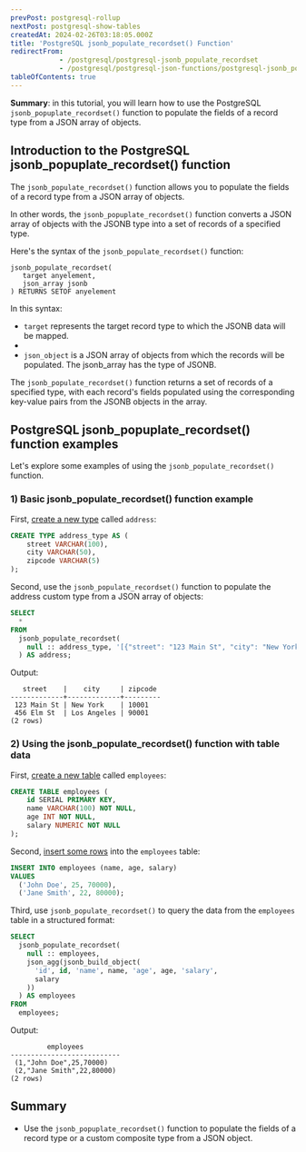 ```yaml
---
prevPost: postgresql-rollup
nextPost: postgresql-show-tables
createdAt: 2024-02-26T03:18:05.000Z
title: 'PostgreSQL jsonb_populate_recordset() Function'
redirectFrom:
            - /postgresql/postgresql-jsonb_populate_recordset 
            - /postgresql/postgresql-json-functions/postgresql-jsonb_populate_recordset
tableOfContents: true
---
```



**Summary**: in this tutorial, you will learn how to use the PostgreSQL `jsonb_popuplate_recordset()` function to populate the fields of a record type from a JSON array of objects.

## Introduction to the PostgreSQL jsonb_popuplate_recordset() function

The `jsonb_populate_recordset()` function allows you to populate the fields of a record type from a JSON array of objects.

In other words, the `jsonb_popuplate_recordset()` function converts a JSON array of objects with the JSONB type into a set of records of a specified type.

Here's the syntax of the `jsonb_populate_recordset()` function:

```
jsonb_populate_recordset(
   target anyelement,
   json_array jsonb
) RETURNS SETOF anyelement
```

In this syntax:

- `target` represents the target record type to which the JSONB data will be mapped.
-
- `json_object` is a JSON array of objects from which the records will be populated. The jsonb_array has the type of JSONB.

The `jsonb_populate_recordset()` function returns a set of records of a specified type, with each record's fields populated using the corresponding key-value pairs from the JSONB objects in the array.

## PostgreSQL jsonb_popuplate_recordset() function examples

Let's explore some examples of using the `jsonb_populate_recordset()` function.

### 1) Basic jsonb_populate_recordset() function example

First, [create a new type](/postgresql/postgresql-user-defined-data-types) called `address`:

```sql
CREATE TYPE address_type AS (
    street VARCHAR(100),
    city VARCHAR(50),
    zipcode VARCHAR(5)
);
```

Second, use the `jsonb_populate_recordset()` function to populate the address custom type from a JSON array of objects:

```sql
SELECT
  *
FROM
  jsonb_populate_recordset(
    null :: address_type, '[{"street": "123 Main St", "city": "New York", "zipcode": "10001"}, {"street": "456 Elm St", "city": "Los Angeles", "zipcode": "90001"}]' :: jsonb
  ) AS address;
```

Output:

```
   street    |    city     | zipcode
-------------+-------------+---------
 123 Main St | New York    | 10001
 456 Elm St  | Los Angeles | 90001
(2 rows)
```

### 2) Using the jsonb_populate_recordset() function with table data

First, [create a new table](/postgresql/postgresql-create-table) called `employees`:

```sql
CREATE TABLE employees (
    id SERIAL PRIMARY KEY,
    name VARCHAR(100) NOT NULL,
    age INT NOT NULL,
    salary NUMERIC NOT NULL
);
```

Second, [insert some rows](/postgresql/postgresql-insert-multiple-rows) into the `employees` table:

```sql
INSERT INTO employees (name, age, salary)
VALUES
  ('John Doe', 25, 70000),
  ('Jane Smith', 22, 80000);
```

Third, use `jsonb_populate_recordset()` to query the data from the `employees` table in a structured format:

```sql
SELECT
  jsonb_populate_recordset(
    null :: employees,
    json_agg(jsonb_build_object(
      'id', id, 'name', name, 'age', age, 'salary',
      salary
    ))
  ) AS employees
FROM
  employees;
```

Output:

```
         employees
---------------------------
 (1,"John Doe",25,70000)
 (2,"Jane Smith",22,80000)
(2 rows)
```

## Summary

- Use the `jsonb_popuplate_recordset()` function to populate the fields of a record type or a custom composite type from a JSON object.
